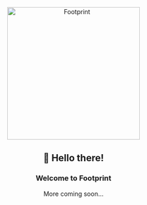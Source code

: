 
<p align="center">
  
  <img height="300" alt="Footprint" src="https://user-images.githubusercontent.com/356333/170632345-09572aa2-09a3-4989-8f99-d1b7ce218b49.png">
  <h2 align="center">👋 Hello there!</h2>
  <h3 align="center">Welcome to Footprint</h3>
  <p align="center">More coming soon...</p>
</p>
